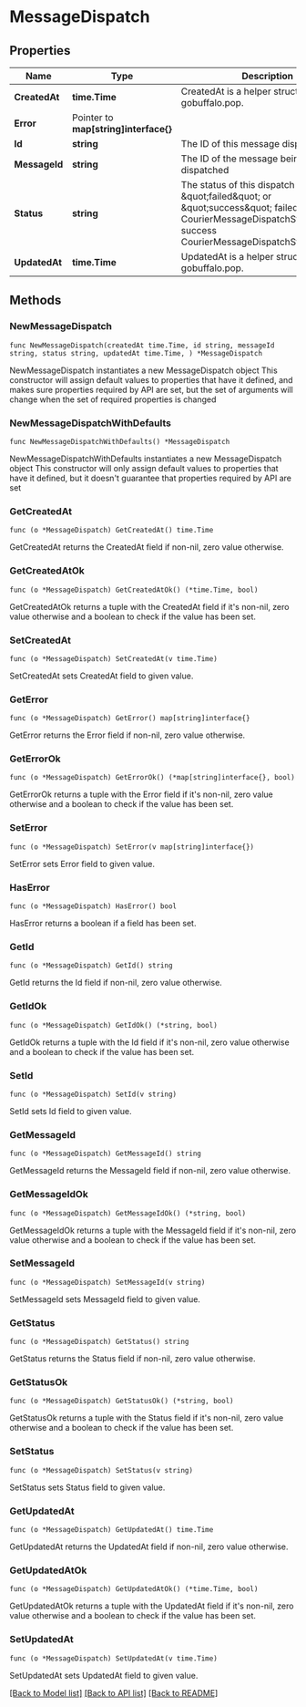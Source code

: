 # MessageDispatch

## Properties

Name | Type | Description | Notes
------------ | ------------- | ------------- | -------------
**CreatedAt** | **time.Time** | CreatedAt is a helper struct field for gobuffalo.pop. | 
**Error** | Pointer to **map[string]interface{}** |  | [optional] 
**Id** | **string** | The ID of this message dispatch | 
**MessageId** | **string** | The ID of the message being dispatched | 
**Status** | **string** | The status of this dispatch Either \&quot;failed\&quot; or \&quot;success\&quot; failed CourierMessageDispatchStatusFailed success CourierMessageDispatchStatusSuccess | 
**UpdatedAt** | **time.Time** | UpdatedAt is a helper struct field for gobuffalo.pop. | 

## Methods

### NewMessageDispatch

`func NewMessageDispatch(createdAt time.Time, id string, messageId string, status string, updatedAt time.Time, ) *MessageDispatch`

NewMessageDispatch instantiates a new MessageDispatch object
This constructor will assign default values to properties that have it defined,
and makes sure properties required by API are set, but the set of arguments
will change when the set of required properties is changed

### NewMessageDispatchWithDefaults

`func NewMessageDispatchWithDefaults() *MessageDispatch`

NewMessageDispatchWithDefaults instantiates a new MessageDispatch object
This constructor will only assign default values to properties that have it defined,
but it doesn't guarantee that properties required by API are set

### GetCreatedAt

`func (o *MessageDispatch) GetCreatedAt() time.Time`

GetCreatedAt returns the CreatedAt field if non-nil, zero value otherwise.

### GetCreatedAtOk

`func (o *MessageDispatch) GetCreatedAtOk() (*time.Time, bool)`

GetCreatedAtOk returns a tuple with the CreatedAt field if it's non-nil, zero value otherwise
and a boolean to check if the value has been set.

### SetCreatedAt

`func (o *MessageDispatch) SetCreatedAt(v time.Time)`

SetCreatedAt sets CreatedAt field to given value.


### GetError

`func (o *MessageDispatch) GetError() map[string]interface{}`

GetError returns the Error field if non-nil, zero value otherwise.

### GetErrorOk

`func (o *MessageDispatch) GetErrorOk() (*map[string]interface{}, bool)`

GetErrorOk returns a tuple with the Error field if it's non-nil, zero value otherwise
and a boolean to check if the value has been set.

### SetError

`func (o *MessageDispatch) SetError(v map[string]interface{})`

SetError sets Error field to given value.

### HasError

`func (o *MessageDispatch) HasError() bool`

HasError returns a boolean if a field has been set.

### GetId

`func (o *MessageDispatch) GetId() string`

GetId returns the Id field if non-nil, zero value otherwise.

### GetIdOk

`func (o *MessageDispatch) GetIdOk() (*string, bool)`

GetIdOk returns a tuple with the Id field if it's non-nil, zero value otherwise
and a boolean to check if the value has been set.

### SetId

`func (o *MessageDispatch) SetId(v string)`

SetId sets Id field to given value.


### GetMessageId

`func (o *MessageDispatch) GetMessageId() string`

GetMessageId returns the MessageId field if non-nil, zero value otherwise.

### GetMessageIdOk

`func (o *MessageDispatch) GetMessageIdOk() (*string, bool)`

GetMessageIdOk returns a tuple with the MessageId field if it's non-nil, zero value otherwise
and a boolean to check if the value has been set.

### SetMessageId

`func (o *MessageDispatch) SetMessageId(v string)`

SetMessageId sets MessageId field to given value.


### GetStatus

`func (o *MessageDispatch) GetStatus() string`

GetStatus returns the Status field if non-nil, zero value otherwise.

### GetStatusOk

`func (o *MessageDispatch) GetStatusOk() (*string, bool)`

GetStatusOk returns a tuple with the Status field if it's non-nil, zero value otherwise
and a boolean to check if the value has been set.

### SetStatus

`func (o *MessageDispatch) SetStatus(v string)`

SetStatus sets Status field to given value.


### GetUpdatedAt

`func (o *MessageDispatch) GetUpdatedAt() time.Time`

GetUpdatedAt returns the UpdatedAt field if non-nil, zero value otherwise.

### GetUpdatedAtOk

`func (o *MessageDispatch) GetUpdatedAtOk() (*time.Time, bool)`

GetUpdatedAtOk returns a tuple with the UpdatedAt field if it's non-nil, zero value otherwise
and a boolean to check if the value has been set.

### SetUpdatedAt

`func (o *MessageDispatch) SetUpdatedAt(v time.Time)`

SetUpdatedAt sets UpdatedAt field to given value.



[[Back to Model list]](../README.md#documentation-for-models) [[Back to API list]](../README.md#documentation-for-api-endpoints) [[Back to README]](../README.md)


